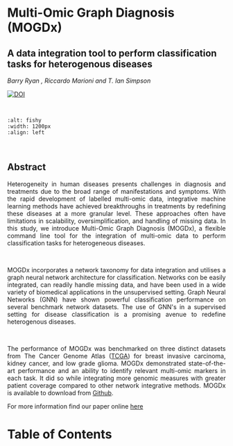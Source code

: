 # Multi-Omic Graph Diagnosis (MOGDx) 
## A data integration tool to perform classification tasks for heterogenous diseases

*Barry Ryan , Riccardo Marioni and T. Ian Simpson*
&nbsp;

[![DOI](https://zenodo.org/badge/622972427.svg)](https://zenodo.org/doi/10.5281/zenodo.10545043)

&nbsp;

```{image} ./images/pipeline.jpg
:alt: fishy
:width: 1200px
:align: left
```

&nbsp;

## Abstract
<div style="text-align: justify"> Heterogeneity in human diseases presents challenges in diagnosis and treatments due to the broad range of manifestations and symptoms. With the rapid development of labelled multi-omic data, integrative machine learning methods have achieved breakthroughs in treatments by redefining these diseases at a more granular level. These approaches often have limitations in scalability, oversimplification, and handling of missing data. In this study, we introduce Multi-Omic Graph Diagnosis (MOGDx), a flexible command line tool for the integration of multi-omic data to perform classification tasks for heterogeneous diseases. 

&nbsp;

MOGDx incorporates a network taxonomy for data integration and utilises a graph neural network architecture for classification. Networks con be easily integrated, can readily handle missing data, and have been used in a wide variety of biomedical applications in the unsupervised setting. Graph Neural Networks (GNN) have shown powerful classification performance on several benchmark network datasets. The use of GNN's in a supervised setting for disease classification is a promising avenue to redefine heterogenous diseases. 

&nbsp; 

The performance of MOGDx was benchmarked on three distinct datasets from The Cancer Genome Atlas ([TCGA](https://www.cancer.gov/ccg/research/genome-sequencing/tcga)) for breast invasive carcinoma, kidney cancer, and low grade glioma. MOGDx demonstrated state-of-the-art performance and an ability to identify relevant multi-omic markers in each task. It did so while integrating more genomic measures with greater patient coverage compared to other network integrative methods. MOGDx is available to download from [Github](https://github.com/biomedicalinformaticsgroup/MOGDx). 
</div>

For more information find our paper online [here](https://academic.oup.com/bioinformatics/article/40/9/btae523/7739700)

# Table of Contents
```{tableofcontents}
```
